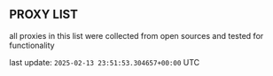 ## PROXY LIST

all proxies in this list were collected from open sources and tested for functionality

last update: `2025-02-13 23:51:53.304657+00:00` UTC